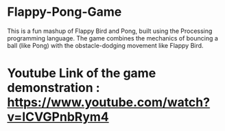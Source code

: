 # Flappy-Pong-Game
This is a fun mashup of Flappy Bird and Pong, built using the Processing programming language. The game combines the mechanics of bouncing a ball (like Pong) with the obstacle-dodging movement like Flappy Bird.
 # Youtube Link of the game demonstration : https://www.youtube.com/watch?v=ICVGPnbRym4
